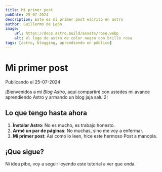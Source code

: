 ```yaml
---
title: Mi primer post
pubDate: 25-07-2024
description: Este es mi primer post escrito en astro
author: Guillermo de León
image:
    url: https://docs.astro.build/assets/rose.webp
    alt: el logo de astro de color negro con brillo rosa
tags: [astro, blogging, aprendiendo en público]
---
```


# Mi primer post

Publicando el 25-07-2024

¡Bienvenidos a mi _Blog Astro_, aquí compartiré con ustedes mi avance aprendiendo Astro y armando un blog jaja salu 2!

## Lo que tengo hasta ahora

1. **Ïnstalar Astro**: No es mucho, es trabajo honesto.
2. **Armé un par de páginas**: No muchas, sino me voy a enfermar.
3. **Mi primer post**: Así como lo leen, hice este hermoso Post a manopla.

## ¡Que sigue?

Ni idea pibe, voy a seguir leyendo este tutorial a ver que onda.